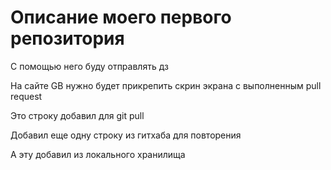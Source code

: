 # Описание моего первого репозитория

С помощью него буду отправлять дз

На сайте GB нужно будет прикрепить скрин экрана с выполненным pull request

Это строку добавил для git pull

Добавил еще одну строку из гитхаба для повторения

А эту добавил из локального хранилища